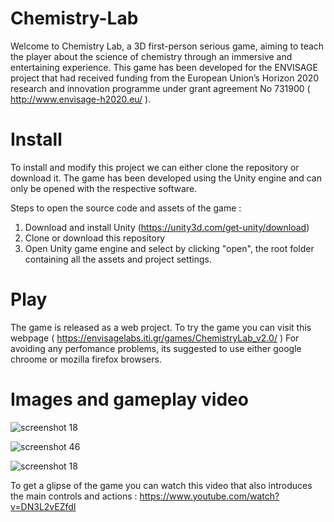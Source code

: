 # Chemistry-Lab

Welcome to Chemistry Lab, a 3D first-person serious game, aiming to teach the player about the science of chemistry through an immersive and entertaining experience.
This game has been developed for the ENVISAGE project that had received funding from the European Union’s Horizon 2020 research and innovation programme under grant agreement No 731900 ( http://www.envisage-h2020.eu/ ).

# Install

To install and modify this project we can either clone the repository or download it. The game has been developed using the Unity engine and can only be opened with the respective software.

Steps to open the source code and assets of the game :
1) Download and install Unity (https://unity3d.com/get-unity/download)
2) Clone or download this repository
3) Open Unity game engine and select by clicking "open", the root folder containing all the assets and project settings.

# Play

The game is released as a web project. To try the game you can visit this webpage ( https://envisagelabs.iti.gr/games/ChemistryLab_v2.0/ )
For avoiding any perfomance problems, its suggested to use either google chroome or mozilla firefox browsers.

# Images and gameplay video

![screenshot 18](https://user-images.githubusercontent.com/15057375/37338513-59133100-26c0-11e8-8845-2038d3e23ae7.png)

![screenshot 46](https://user-images.githubusercontent.com/15057375/42884433-005457ba-8aa7-11e8-9b5f-5c55928aa79a.png)

![screenshot 18](https://user-images.githubusercontent.com/15057375/42884286-a056db3a-8aa6-11e8-8f10-6db0e38d3e9c.png)

To get a glipse of the game you can watch this video that also introduces the main controls and actions :
https://www.youtube.com/watch?v=DN3L2vEZfdI


